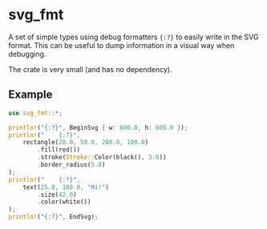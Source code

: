 # svg_fmt

A set of simple types using debug formatters `{:?}` to easily write in the SVG format.
This can be useful to dump information in a visual way when debugging.

The crate is very small (and has no dependency).

## Example

```rust
use svg_fmt::*;

println!("{:?}", BeginSvg { w: 800.0, h: 600.0 });
println!("    {:?}",
    rectangle(20.0, 50.0, 200.0, 100.0)
        .fill(red())
        .stroke(Stroke::Color(black(), 3.0))
        .border_radius(5.0)
);
println!("    {:?}",
    text(25.0, 100.0, "Hi!")
        .size(42.0)
        .color(white())
);
println!("{:?}", EndSvg);

```

